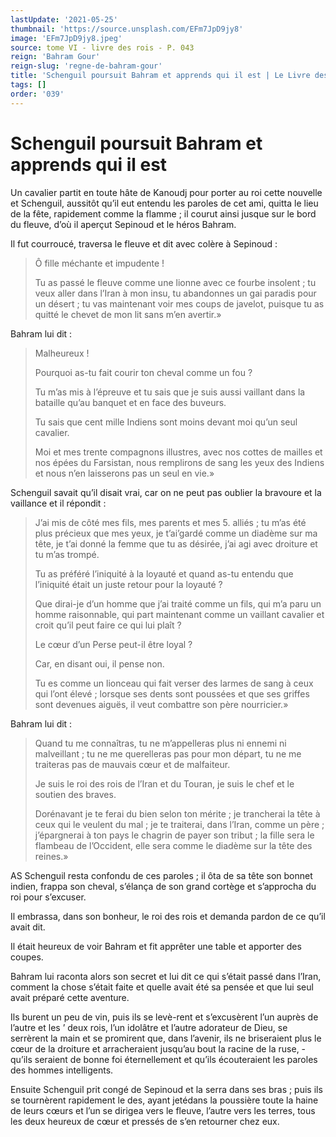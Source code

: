 ```yaml
---
lastUpdate: '2021-05-25'
thumbnail: 'https://source.unsplash.com/EFm7JpD9jy8'
image: 'EFm7JpD9jy8.jpeg'
source: tome VI - livre des rois - P. 043
reign: 'Bahram Gour'
reign-slug: 'regne-de-bahram-gour'
title: 'Schenguil poursuit Bahram et apprends qui il est | Le Livre des Rois | Shâhnâmeh'
tags: []
order: '039'
---
```


# Schenguil poursuit Bahram et apprends qui il est

Un cavalier partit en toute hâte de Kanoudj pour porter au roi cette nouvelle et Schenguil, aussitôt qu’il eut entendu les paroles de cet ami, quitta le lieu de la fête, rapidement comme la flamme ; il courut ainsi jusque sur le bord du fleuve, d’où il aperçut Sepinoud et le héros Bahram.

Il fut courroucé, traversa le fleuve et dit avec colère à Sepinoud :

> Ô fille méchante et impudente !
>
> Tu as passé le fleuve comme une lionne avec ce fourbe insolent ; tu veux aller dans l’Iran à mon insu, tu abandonnes un gai paradis pour un désert ; tu vas maintenant voir mes coups de javelot, puisque tu as quitté le chevet de mon lit sans m’en avertir.»

Bahram lui dit :

> Malheureux !
>
> Pourquoi as-tu fait courir ton cheval comme un fou ?
>
> Tu m’as mis à l’épreuve et tu sais que je suis aussi vaillant dans la bataille qu’au banquet et en face des buveurs.
>
> Tu sais que cent mille Indiens sont moins devant moi qu’un seul cavalier.
>
> Moi et mes trente compagnons illustres, avec nos cottes de mailles et nos épées du Farsistan, nous remplirons de sang les yeux des Indiens et nous n’en laisserons pas un seul en vie.»

Schenguil savait qu’il disait vrai, car on ne peut pas oublier la bravoure et la vaillance et il répondit :

> J’ai mis de côté mes fils, mes parents et mes 5. alliés ; tu m’as été plus précieux que mes yeux, je t’ai’gardé comme un diadème sur ma tête, je t’ai donné la femme que tu as désirée, j’ai agi avec droiture et tu m’as trompé.
>
> Tu as préféré l’iniquité à la loyauté et quand as-tu entendu que l’iniquité était un juste retour pour la loyauté ?
>
> Que dirai-je d’un homme que j’ai traité comme un fils, qui m’a paru un homme raisonnable, qui part maintenant comme un vaillant cavalier et croit qu’il peut faire ce qui lui plaît ?
>
> Le cœur d’un Perse peut-il être loyal ?
>
> Car, en disant oui, il pense non.
>
> Tu es comme un lionceau qui fait verser des larmes de sang à ceux qui l’ont élevé ; lorsque ses dents sont poussées et que ses griffes sont devenues aiguës, il veut combattre son père nourricier.»

Bahram lui dit :

> Quand tu me connaîtras, tu ne m’appelleras plus ni ennemi ni malveillant ; tu ne me querelleras pas pour mon départ, tu ne me traiteras pas de mauvais cœur et de malfaiteur.
>
> Je suis le roi des rois de l’Iran et du Touran, je suis le chef et le soutien des braves.
>
> Dorénavant je te ferai du bien selon ton mérite ; je trancherai la tête à ceux qui le veulent du mal ; je te traiterai, dans l’Iran, comme un père ; j’épargnerai à ton pays le chagrin de payer son tribut ; la fille sera le flambeau de l’Occident, elle sera comme le diadème sur la tête des reines.»

AS Schenguil resta confondu de ces paroles ; il ôta de sa tête son bonnet indien, frappa son cheval, s’élança de son grand cortège et s’approcha du roi pour s’excuser.

Il embrassa, dans son bonheur, le roi des rois et demanda pardon de ce qu’il avait dit.

Il était heureux de voir Bahram et fit apprêter une table et apporter des coupes.

Bahram lui raconta alors son secret et lui dit ce qui s’était passé dans l’Iran, comment la chose s’était faite et quelle avait été sa pensée et que lui seul avait préparé cette aventure.

Ils burent un peu de vin, puis ils se levè-rent et s’excusèrent l’un auprès de l’autre et les ’
deux rois, l’un idolâtre et l’autre adorateur de Dieu, se serrèrent la main et se promirent que, dans l’avenir, ils ne briseraient plus le cœur de la droiture et arracheraient jusqu’au bout la racine de la ruse, -qu’ils seraient de bonne foi éternellement et qu’ils écouteraient les paroles des hommes intelligents.

Ensuite Schenguil prit congé de Sepinoud et la serra dans ses bras ; puis ils se tournèrent rapidement le des, ayant jetédans la poussière toute la haine de leurs cœurs et l’un se dirigea vers le fleuve, l’autre vers les terres, tous les deux heureux de cœur et pressés de s’en retourner chez eux.
